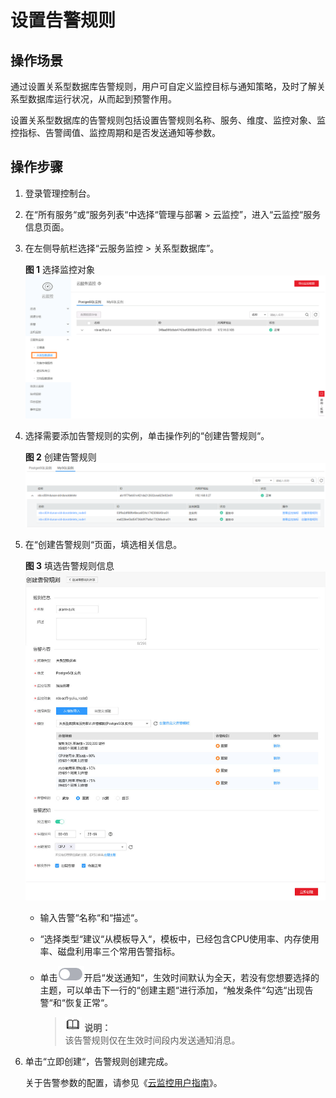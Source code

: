 # 设置告警规则<a name="rds_sqlserver_06_0002"></a>

## 操作场景<a name="rds_06_0002_section2443519211056"></a>

通过设置关系型数据库告警规则，用户可自定义监控目标与通知策略，及时了解关系型数据库运行状况，从而起到预警作用。

设置关系型数据库的告警规则包括设置告警规则名称、服务、维度、监控对象、监控指标、告警阈值、监控周期和是否发送通知等参数。

## 操作步骤<a name="rds_06_0002_section6332780011056"></a>

1.  登录管理控制台。
2.  在“所有服务“或“服务列表“中选择“管理与部署 \> 云监控”，进入“云监控“服务信息页面。
3.  在左侧导航栏选择“云服务监控 \> 关系型数据库”。

    **图 1**  选择监控对象<a name="rds_06_0002_fig422982914195"></a>  
    ![](figures/选择监控对象.png "选择监控对象")

4.  选择需要添加告警规则的实例，单击操作列的“创建告警规则“。

    **图 2**  创建告警规则<a name="rds_06_0002_fig154402035152220"></a>  
    ![](figures/创建告警规则.png "创建告警规则")

5.  在“创建告警规则“页面，填选相关信息。

    **图 3**  填选告警规则信息<a name="rds_06_0002_fig13457134514335"></a>  
    ![](figures/填选告警规则信息.jpg "填选告警规则信息")

    -   输入告警“名称“和“描述“。
    -   “选择类型“建议“从模板导入“，模板中，已经包含CPU使用率、内存使用率、磁盘利用率三个常用告警指标。
    -   单击![](figures/off-(2)-17.png)开启“发送通知“，生效时间默认为全天，若没有您想要选择的主题，可以单击下一行的“创建主题“进行添加，“触发条件“勾选“出现告警“和“恢复正常“。

        >![](public_sys-resources/icon-note.gif) **说明：**   
        >该告警规则仅在生效时间段内发送通知消息。  


6.  单击“立即创建“，告警规则创建完成。

    关于告警参数的配置，请参见《[云监控用户指南](https://support.huaweicloud.com/usermanual-ces/zh-cn_topic_0084572213.html)》。


